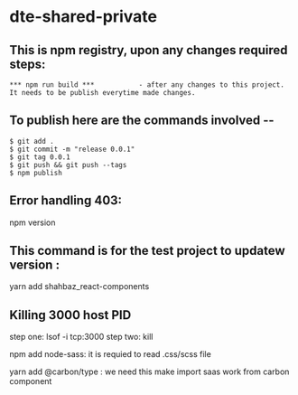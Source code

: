 # dte-shared-private

## This is npm registry, upon any changes required steps:

    *** npm run build ***           - after any changes to this project.
    It needs to be publish everytime made changes.

## To publish here are the commands involved --

    $ git add .
    $ git commit -m "release 0.0.1"
    $ git tag 0.0.1
    $ git push && git push --tags
    $ npm publish

## Error handling 403:

npm version <the version number >

## This command is for the test project to updatew version :

yarn add shahbaz_react-components

## Killing 3000 host PID

step one:
lsof -i tcp:3000
step two:
kill <PID number>

npm add node-sass: it is requied to read .css/scss file

yarn add @carbon/type : we need this make import saas work from carbon component
